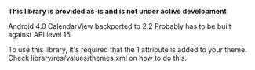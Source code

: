 **This library is provided as-is and is not under active development**

Android 4.0 CalendarView backported to 2.2
Probably has to be built against API level 15  
  
To use this library, it's required that the 1 attribute is added to your theme. Check library/res/values/themes.xml on how to do this.
